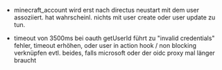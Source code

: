 - minecraft_account wird erst nach directus neustart mit dem user assoziiert.
   hat wahrscheinl. nichts mit user create oder user update zu tun.

- timeout von 3500ms bei oauth getUserId führt zu "invalid credentials" fehler, 
    timeout erhöhen, oder user in action hook / non blocking verknüpfen
    evtl. beides, falls microsoft oder der oidc proxy mal länger braucht


